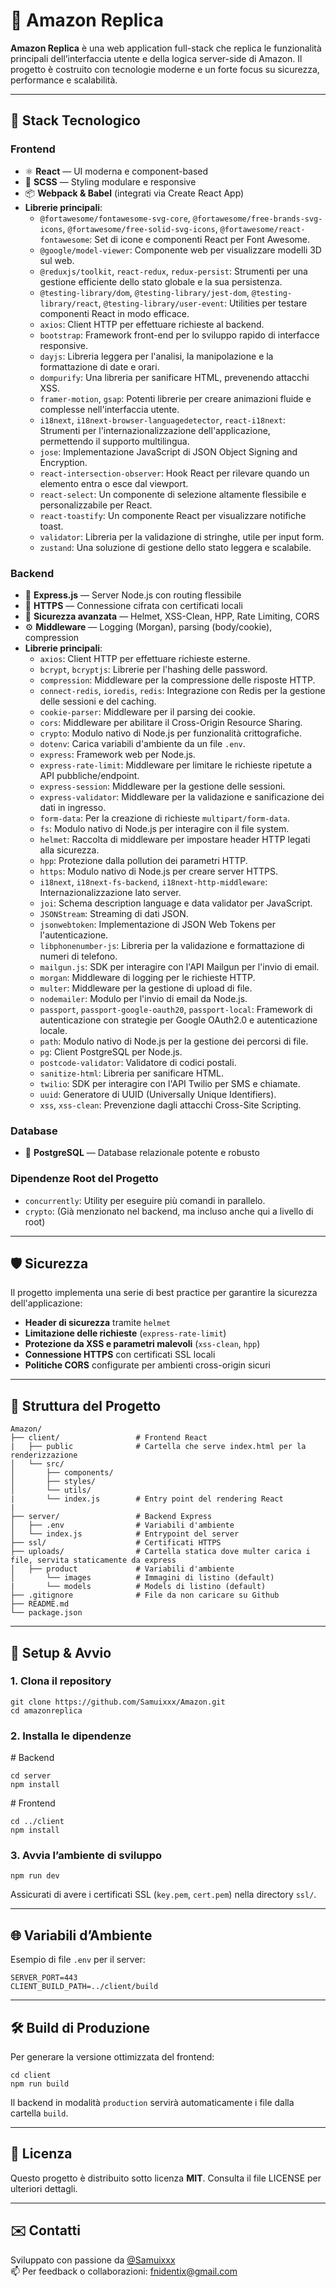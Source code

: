 <h1 id="-amazon-replica">🛒 Amazon Replica</h1>
<p><strong>Amazon Replica</strong> è una web application full-stack che replica le funzionalità principali dell’interfaccia utente e della logica server-side di Amazon. Il progetto è costruito con tecnologie moderne e un forte focus su sicurezza, performance e scalabilità.</p>
<hr />
<h2 id="-stack-tecnologico">🚀 Stack Tecnologico</h2>
<h3 id="frontend">Frontend</h3>
<ul>
<li>⚛️ <strong>React</strong> — UI moderna e component-based</li>
<li>🎨 <strong>SCSS</strong> — Styling modulare e responsive</li>
<li>📦 <strong>Webpack &amp; Babel</strong> (integrati via Create React App)</li>
<li><strong>Librerie principali</strong>:
<ul>
<li><code>@fortawesome/fontawesome-svg-core</code>, <code>@fortawesome/free-brands-svg-icons</code>, <code>@fortawesome/free-solid-svg-icons</code>, <code>@fortawesome/react-fontawesome</code>: Set di icone e componenti React per Font Awesome.</li>
<li><code>@google/model-viewer</code>: Componente web per visualizzare modelli 3D sul web.</li>
<li><code>@reduxjs/toolkit</code>, <code>react-redux</code>, <code>redux-persist</code>: Strumenti per una gestione efficiente dello stato globale e la sua persistenza.</li>
<li><code>@testing-library/dom</code>, <code>@testing-library/jest-dom</code>, <code>@testing-library/react</code>, <code>@testing-library/user-event</code>: Utilities per testare componenti React in modo efficace.</li>
<li><code>axios</code>: Client HTTP per effettuare richieste al backend.</li>
<li><code>bootstrap</code>: Framework front-end per lo sviluppo rapido di interfacce responsive.</li>
<li><code>dayjs</code>: Libreria leggera per l'analisi, la manipolazione e la formattazione di date e orari.</li>
<li><code>dompurify</code>: Una libreria per sanificare HTML, prevenendo attacchi XSS.</li>
<li><code>framer-motion</code>, <code>gsap</code>: Potenti librerie per creare animazioni fluide e complesse nell'interfaccia utente.</li>
<li><code>i18next</code>, <code>i18next-browser-languagedetector</code>, <code>react-i18next</code>: Strumenti per l'internazionalizzazione dell'applicazione, permettendo il supporto multilingua.</li>
<li><code>jose</code>: Implementazione JavaScript di JSON Object Signing and Encryption.</li>
<li><code>react-intersection-observer</code>: Hook React per rilevare quando un elemento entra o esce dal viewport.</li>
<li><code>react-select</code>: Un componente di selezione altamente flessibile e personalizzabile per React.</li>
<li><code>react-toastify</code>: Un componente React per visualizzare notifiche toast.</li>
<li><code>validator</code>: Libreria per la validazione di stringhe, utile per input form.</li>
<li><code>zustand</code>: Una soluzione di gestione dello stato leggera e scalabile.</li>
</ul>
</li>
</ul>
<h3 id="backend">Backend</h3>
<ul>
<li>🧠 <strong>Express.js</strong> — Server Node.js con routing flessibile</li>
<li>📄 <strong>HTTPS</strong> — Connessione cifrata con certificati locali</li>
<li>🔐 <strong>Sicurezza avanzata</strong> — Helmet, XSS-Clean, HPP, Rate Limiting, CORS</li>
<li>⚙️ <strong>Middleware</strong> — Logging (Morgan), parsing (body/cookie), compression</li>
<li><strong>Librerie principali</strong>:
<ul>
<li><code>axios</code>: Client HTTP per effettuare richieste esterne.</li>
<li><code>bcrypt</code>, <code>bcryptjs</code>: Librerie per l'hashing delle password.</li>
<li><code>compression</code>: Middleware per la compressione delle risposte HTTP.</li>
<li><code>connect-redis</code>, <code>ioredis</code>, <code>redis</code>: Integrazione con Redis per la gestione delle sessioni e del caching.</li>
<li><code>cookie-parser</code>: Middleware per il parsing dei cookie.</li>
<li><code>cors</code>: Middleware per abilitare il Cross-Origin Resource Sharing.</li>
<li><code>crypto</code>: Modulo nativo di Node.js per funzionalità crittografiche.</li>
<li><code>dotenv</code>: Carica variabili d'ambiente da un file <code>.env</code>.</li>
<li><code>express</code>: Framework web per Node.js.</li>
<li><code>express-rate-limit</code>: Middleware per limitare le richieste ripetute a API pubbliche/endpoint.</li>
<li><code>express-session</code>: Middleware per la gestione delle sessioni.</li>
<li><code>express-validator</code>: Middleware per la validazione e sanificazione dei dati in ingresso.</li>
<li><code>form-data</code>: Per la creazione di richieste <code>multipart/form-data</code>.</li>
<li><code>fs</code>: Modulo nativo di Node.js per interagire con il file system.</li>
<li><code>helmet</code>: Raccolta di middleware per impostare header HTTP legati alla sicurezza.</li>
<li><code>hpp</code>: Protezione dalla pollution dei parametri HTTP.</li>
<li><code>https</code>: Modulo nativo di Node.js per creare server HTTPS.</li>
<li><code>i18next</code>, <code>i18next-fs-backend</code>, <code>i18next-http-middleware</code>: Internazionalizzazione lato server.</li>
<li><code>joi</code>: Schema description language e data validator per JavaScript.</li>
<li><code>JSONStream</code>: Streaming di dati JSON.</li>
<li><code>jsonwebtoken</code>: Implementazione di JSON Web Tokens per l'autenticazione.</li>
<li><code>libphonenumber-js</code>: Libreria per la validazione e formattazione di numeri di telefono.</li>
<li><code>mailgun.js</code>: SDK per interagire con l'API Mailgun per l'invio di email.</li>
<li><code>morgan</code>: Middleware di logging per le richieste HTTP.</li>
<li><code>multer</code>: Middleware per la gestione di upload di file.</li>
<li><code>nodemailer</code>: Modulo per l'invio di email da Node.js.</li>
<li><code>passport</code>, <code>passport-google-oauth20</code>, <code>passport-local</code>: Framework di autenticazione con strategie per Google OAuth2.0 e autenticazione locale.</li>
<li><code>path</code>: Modulo nativo di Node.js per la gestione dei percorsi di file.</li>
<li><code>pg</code>: Client PostgreSQL per Node.js.</li>
<li><code>postcode-validator</code>: Validatore di codici postali.</li>
<li><code>sanitize-html</code>: Libreria per sanificare HTML.</li>
<li><code>twilio</code>: SDK per interagire con l'API Twilio per SMS e chiamate.</li>
<li><code>uuid</code>: Generatore di UUID (Universally Unique Identifiers).</li>
<li><code>xss</code>, <code>xss-clean</code>: Prevenzione dagli attacchi Cross-Site Scripting.</li>
</ul>
</li>
</ul>
<h3 id="database">Database</h3>
<ul>
<li>🐘 <strong>PostgreSQL</strong> — Database relazionale potente e robusto</li>
</ul>
<h3 id="dipendenze-root-del-progetto">Dipendenze Root del Progetto</h3>
<ul>
<li><code>concurrently</code>: Utility per eseguire più comandi in parallelo.</li>
<li><code>crypto</code>: (Già menzionato nel backend, ma incluso anche qui a livello di root)</li>
</ul>
<hr />
<h2 id="-sicurezza">🛡️ Sicurezza</h2>
<p>Il progetto implementa una serie di best practice per garantire la sicurezza dell'applicazione:</p>
<ul>
<li><strong>Header di sicurezza</strong> tramite <code>helmet</code></li>
<li><strong>Limitazione delle richieste</strong> (<code>express-rate-limit</code>)</li>
<li><strong>Protezione da XSS e parametri malevoli</strong> (<code>xss-clean</code>, <code>hpp</code>)</li>
<li><strong>Connessione HTTPS</strong> con certificati SSL locali</li>
<li><strong>Politiche CORS</strong> configurate per ambienti cross-origin sicuri</li>
</ul>
<hr />
<h2 id="-struttura-del-progetto">📁 Struttura del Progetto</h2>
<pre><code>Amazon/
├── client/                 # Frontend React
|   ├── public              # Cartella che serve index.html per la renderizzazione
│   └── src/
│       ├── components/
│       ├── styles/
│       └── utils/
|       └── index.js        # Entry point del rendering React
|
├── server/                 # Backend Express
│   ├── .env                # Variabili d'ambiente
│   └── index.js            # Entrypoint del server
├── ssl/                    # Certificati HTTPS
├── uploads/                # Cartella statica dove multer carica i file, servita staticamente da express
│   ├── product             # Variabili d'ambiente
│       └── images          # Immagini di listino (default)
|       └── models          # Models di listino (default)
├── .gitignore              # File da non caricare su Github
├── README.md
└── package.json
</code></pre>
<hr />
<h2 id="-setup-amp-avvio">🔧 Setup &amp; Avvio</h2>
<h3 id="1-clona-il-repository">1. Clona il repository</h3>
<pre><code class="language-bash">git clone https://github.com/Samuixxx/Amazon.git
cd amazonreplica
</code></pre>
<h3 id="2-installa-le-dipendenze">2. Installa le dipendenze</h3>
<p># Backend</p>
<pre><code class="language-bash">cd server
npm install
</code></pre>
<p># Frontend</p>
<pre><code class="language-bash">cd ../client
npm install
</code></pre>
<h3 id="3-avvia-lambiente-di-sviluppo">3. Avvia l’ambiente di sviluppo</h3>
<pre><code class="language-bash">npm run dev
</code></pre>
<p>Assicurati di avere i certificati SSL (<code>key.pem</code>, <code>cert.pem</code>) nella directory <code>ssl/</code>.</p>
<hr />
<h2 id="-variabili-dambiente">🌐 Variabili d’Ambiente</h2>
<p>Esempio di file <code>.env</code> per il server:</p>
<pre><code class="language-dotenv">SERVER_PORT=443
CLIENT_BUILD_PATH=../client/build
</code></pre>
<hr />
<h2 id="-build-di-produzione">🛠️ Build di Produzione</h2>
<p>Per generare la versione ottimizzata del frontend:</p>
<pre><code class="language-bash">cd client
npm run build
</code></pre>
<p>Il backend in modalità <code>production</code> servirà automaticamente i file dalla cartella <code>build</code>.</p>
<hr />
<h2 id="-licenza">📜 Licenza</h2>
<p>Questo progetto è distribuito sotto licenza <strong>MIT</strong>. Consulta il file LICENSE per ulteriori dettagli.</p>
<hr />
<h2 id="-contatti">✉️ Contatti</h2>
<p>Sviluppato con passione da <a href="https://github.com/Samuixxx">@Samuixxx</a><br />📫 Per feedback o collaborazioni: <a href="mailto:fnidentix@gmail.com">fnidentix@gmail.com</a></p>
